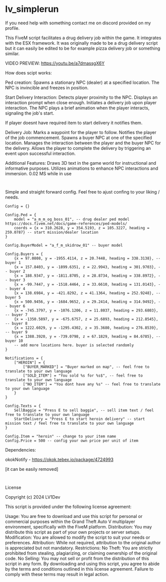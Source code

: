 # lv_simplerun

If you need help with something contact me on discord provided on my profile.

This FiveM script facilitates a drug delivery job within the game. It integrates with the ESX framework.
It was originally made to be a drug delivery script but it can easily be edited to be for example pizza delivery job or something similar.

VIDEO PREVIEW: https://youtu.be/a7dmassgX6Y

How does scipt works:

Ped creation:
Spawns a stationary NPC (dealer) at a specified location.
The NPC is invincible and freezes in position.

Start Delivery Interaction:
Detects player proximity to the NPC.
Displays an interaction prompt when close enough.
Initiates a delivery job upon player interaction.
The NPC plays a brief animation when the player interacts, signaling the job's start.

If player doesnt have required item to start delivery it notifies them.

Delivery Job:
Marks a waypoint for the player to follow.
Notifies the player of the job commencement.
Spawns a buyer NPC at one of the specified location.
Manages the interaction between the player and the buyer NPC for the delivery.
Allows the player to complete the delivery by triggering an event upon successful interaction.

Additional Features:
Draws 3D text in the game world for instructional and informative purposes.
Utilizes animations to enhance NPC interactions and immersion.
0.02 MS while in use

```                                                                                       ```

Simple and straight forward config. Feel free to ajust confing to your liking / needs.


```
Config = {}

Config.Ped = {
    model = "a_m_m_og_boss_01", -- drug dealer ped model https://docs.fivem.net/docs/game-references/ped-models/
    coords = {x = 310.2628, y = 354.5193, z = 105.3227, heading = 259.0787} -- start mission/dealer location
}

Config.BuyerModel = "a_f_m_skidrow_01" -- buyer model

Config.Buyers = {
    {x = 97.0808, y = -1955.4114, z = 20.7448, heading = 338.3138}, -- buyer 1
	{x = 157.8403, y = -1899.6351, z = 22.9943, heading = 301.9703}, -- buyer 2
	{x = 188.9347, y = -1811.8705, z = 28.8734, heading = 338.8972}, -- buyer 3
	{x = -99.7447, y = -1518.4464, z = 33.6610, heading = 131.0143}, -- buyer 4
	{x = 138.6984, y = -421.8292, z = 41.1364, heading = 252.9248}, -- buyer 5
	{x = 500.9456, y = -1684.9652, z = 29.2414, heading = 314.9492}, -- buyer 6
	{x = -745.3797, y = -1076.1206, z = 11.8037, heading = 293.6803}, -- buyer 7
	{x = -1350.5897, y = -675.6757, z = 25.6893, heading = 212.8545}, -- buyer 8
	{x = 1222.6029, y = -1295.4302, z = 35.3680, heading = 276.8539}, -- buyer 9
	{x = 1388.3920, y = -739.0798, z = 67.1829, heading = 84.6785}, -- buyer 10
	-- add more locations here. buyer is selected randomly
}

Notifications = {
    ["HEROIN"] = {
        ["BUYER_MARKED"] = "Buyer marked on map", -- feel free to translate to your own language 
        ["SOLD_ITEM"] = "You sold %s for %s$", -- feel free to translate to your own language 
        ["NO_ITEM"] = "You dont have any %s" -- feel free to translate to your own language 
    }
}

Config.Texts = {
    SellBaggie = "Press E to sell baggie", -- sell item text / feel free to translate to your own language 
    StartDelivery = "Press E to start heroin delivery" -- start mission text / feel free to translate to your own language 
}

Config.Item = "heroin" -- change to your item name
Config.Price = 500 -- config your own price per unit of item

```


Dependencies:

okokNotify - https://okok.tebex.io/package/4724993

[it can be easily removed]


```                                                                                       ```

License

Copyright (c) 2024 LV1Dev

This script is provided under the following license agreement:

Usage: You are free to download and use this script for personal or commercial purposes within the Grand Theft Auto V multiplayer environment, specifically with the FiveM platform.
Distribution: You may distribute this script as part of your own projects or server setups.
Modification: You are allowed to modify the script to suit your needs or preferences.
Attribution: While not required, attribution to the original author is appreciated but not mandatory.
Restrictions:
No Theft: You are strictly prohibited from stealing, plagiarizing, or claiming ownership of the original code.
No Selling: You may not sell or profit from the distribution of this script in any form.
By downloading and using this script, you agree to abide by the terms and conditions outlined in this license agreement. Failure to comply with these terms may result in legal action.
